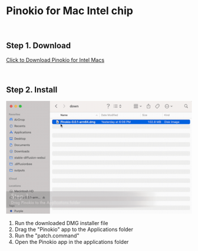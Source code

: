 # Pinokio for Mac Intel chip

<br>

## Step 1. Download

<a href="https://github.com/pinokiocomputer/pinokio/releases/download/0.2.7/Pinokio-0.2.7.dmg" class='btn'>Click to Download Pinokio for Intel Macs</a>

<br>

## Step 2. Install

![macinstall.gif](macinstall.gif)

1. Run the downloaded DMG installer file
2. Drag the "Pinokio" app to the Applications folder
3. Run the "patch.command"
4. Open the Pinokio app in the applications folder
